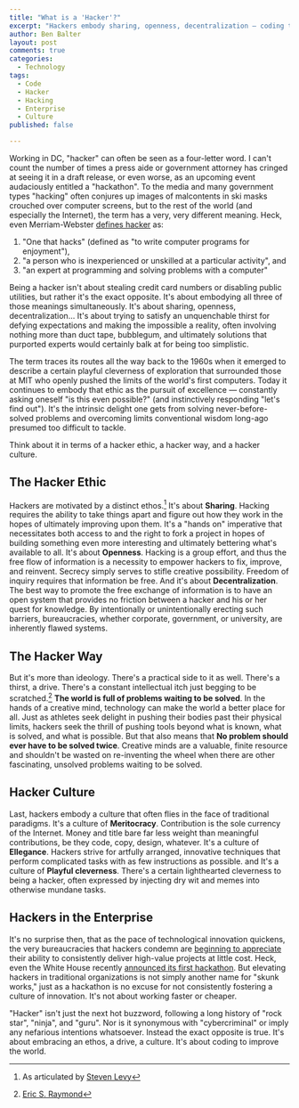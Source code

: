 ```yaml
---
title: "What is a 'Hacker'?"
excerpt: "Hackers embody sharing, openness, decentralization — coding to improve the world"
author: Ben Balter
layout: post
comments: true
categories:
  - Technology
tags:
  - Code
  - Hacker
  - Hacking
  - Enterprise
  - Culture
published: false

---
```


Working in DC, "hacker" can often be seen as a four-letter word. I can't count the number of times a press aide or government attorney has cringed at seeing it in a draft release, or even worse, as an upcoming event audaciously entitled a "hackathon". To the media and many government types "hacking" often conjures up images of malcontents in ski masks crouched over computer screens, but to the rest of the world (and especially the Internet), the term has a very, very different meaning. Heck, even Merriam-Webster [defines hacker](http://www.merriam-webster.com/dictionary/hacker) as:

  1. "One that hacks" (defined as "to write computer programs for enjoyment"), 
  2. "a person who is inexperienced or unskilled at a particular activity", and
  3. "an expert at programming and solving problems with a computer"

Being a hacker isn't about stealing credit card numbers or disabling public utilities, but rather it's the exact opposite. It's about embodying all three of those meanings simultaneously. It's about sharing, openness, decentralization... It's about trying to satisfy an unquenchable thirst for defying expectations and making the impossible a reality, often involving nothing more than duct tape, bubblegum, and ultimately solutions that purported experts would certainly balk at for being too simplistic.

The term traces its routes all the way back to the 1960s when it emerged to describe a certain playful cleverness of exploration that surrounded those at MIT who openly pushed the limits of the world's first computers. Today it continues to embody that ethic as the pursuit of excellence — constantly asking oneself "is this even possible?" (and instinctively responding "let's find out"). It's the intrinsic delight one gets from solving never-before-solved problems and overcoming limits conventional wisdom long-ago presumed too difficult to tackle.

Think about it in terms of a hacker ethic, a hacker way, and a hacker culture.

<!-- more -->

## The Hacker Ethic

Hackers are motivated by a distinct ethos.[^1] It's about **Sharing**. Hacking requires the ability to take things apart and figure out how they work in the hopes of ultimately improving upon them. It's a "hands on" imperative that necessitates both access to and the right to fork a project in hopes of building something even more interesting and ultimately bettering what's available to all. It's about **Openness**. Hacking is a group effort, and thus the free flow of information is a necessity to empower hackers to fix, improve, and reinvent. Secrecy simply serves to stifle creative possibility. Freedom of inquiry requires that information be free. And it's about **Decentralization**. The best way to promote the free exchange of information is to have an open system that provides no friction between a hacker and his or her quest for knowledge. By intentionally or unintentionally erecting such barriers, bureaucracies, whether corporate, government, or university, are inherently flawed systems.

## The Hacker Way

But it's more than ideology. There's a practical side to it as well. There's a thirst, a drive. There's a constant intellectual itch just begging to be scratched.[^2] **The world is full of problems waiting to be solved**. In the hands of a creative mind, technology can make the world a better place for all. Just as athletes seek delight in pushing their bodies past their physical limits, hackers seek the thrill of pushing tools beyond what is known, what is solved, and what is possible. But that also means that **No problem should ever have to be solved twice**. Creative minds are a valuable, finite resource and shouldn't be wasted on re-inventing the wheel when there are other fascinating, unsolved problems waiting to be solved.

## Hacker Culture

Last, hackers embody a culture that often flies in the face of traditional paradigms. It's a culture of **Meritocracy**. Contribution is the sole currency of the Internet. Money and title bare far less weight than meaningful contributions, be they code, copy, design, whatever. It's a culture of **Ellegance**. Hackers strive for artfully arranged, innovative techniques that perform complicated tasks with as few instructions as possible. and It's a culture of **Playful cleverness**. There's a certain lighthearted cleverness to being a hacker, often expressed by injecting dry wit and memes into otherwise mundane tasks.

## Hackers in the Enterprise

It's no surprise then, that as the pace of technological innovation quickens, the very bureaucracies that hackers condemn are [beginning to appreciate](http://www.intechnic.com/blog/a-hacker-the-secret-ingredient-your-it-department-lacks/) their ability to consistently deliver high-value projects at little cost. Heck, even the White House recently [announced its first hackathon](http://www.whitehouse.gov/blog/2013/02/05/announcing-we-people-20-and-white-house-hackathon). But elevating hackers in traditional organizations is not simply another name for "skunk works," just as a hackathon is no excuse for not consistently fostering a culture of innovation. It's not about working faster or cheaper. 

"Hacker" isn't just the next hot buzzword, following a long history of "rock star", "ninja", and "guru". Nor is it synonymous with "cybercriminal" or imply any nefarious intentions whatsoever. Instead the exact opposite is true. It's about embracing an ethos, a drive, a culture. It's about coding to improve the world.

[^1]: As articulated by [Steven Levy](http://www.amazon.com/Hackers-Computer-Revolution-Anniversary-ebook/dp/B003PDMKIY/ref=tmm_kin_title_0&tag=613240924-20)
[^2]: [Eric S. Raymond](http://www.catb.org/esr/faqs/hacker-howto.html)
